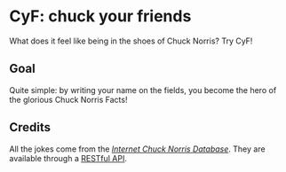 # CyF: chuck your friends

What does it feel like being in the shoes of Chuck Norris? Try CyF!

## Goal

Quite simple: by writing your name on the fields, you become the hero of the glorious Chuck Norris Facts!

## Credits

All the jokes come from the [*Internet Chuck Norris Database*](http://www.icndb.com/). They are available through a [RESTful API](https://api.icndb.com).